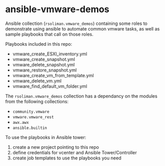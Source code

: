 # ansible-vmware-demos

Ansible collection (`rsoliman.vmware_demos`) containing some roles to demonstrate using ansible to automate common vmware tasks, as well as sample playbooks that call on those roles.

Playbooks included in this repo:

- vmware_create_ESXI_inventory.yml
- vmware_create_snapshot.yml
- vmware_delete_snapshot.yml
- vmware_restore_snapshot.yml
- vmware_create_vm_from_template.yml
- vmware_delete_vm.yml
- vmware_find_default_vm_folder.yml


The `rsoliman.vmware_demos` collection has a dependancy on the modules from the following collections:
- `community.vmware`
- `vmware.vmware_rest`
- `awx.awx`
- `ansible.builtin`

To use the playbooks in Ansible tower:

1. create a new project pointing to this repo
2. define credentials for vcenter and Ansible Tower/Controller
3. create job templates to use the playbooks you need
